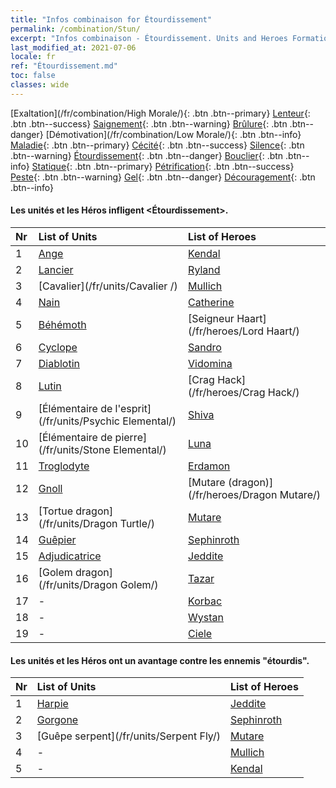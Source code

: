```yaml
---
title: "Infos combinaison for Étourdissement"
permalink: /combination/Stun/
excerpt: "Infos combinaison - Étourdissement. Units and Heroes Formation."
last_modified_at: 2021-07-06
locale: fr
ref: "Étourdissement.md"
toc: false
classes: wide
---
```


  [Exaltation](/fr/combination/High Morale/){: .btn .btn--primary} [Lenteur](/fr/combination/Slow/){: .btn .btn--success} [Saignement](/fr/combination/Bleeding/){: .btn .btn--warning} [Brûlure](/fr/combination/Burning/){: .btn .btn--danger} [Démotivation](/fr/combination/Low Morale/){: .btn .btn--info} [Maladie](/fr/combination/Disease/){: .btn .btn--primary} [Cécité](/fr/combination/Blind/){: .btn .btn--success} [Silence](/fr/combination/Silence/){: .btn .btn--warning} [Étourdissement](/fr/combination/Stun/){: .btn .btn--danger} [Bouclier](/fr/combination/Shield/){: .btn .btn--info} [Statique](/fr/combination/Static/){: .btn .btn--primary} [Pétrification](/fr/combination/Petrify/){: .btn .btn--success} [Peste](/fr/combination/Plague/){: .btn .btn--warning} [Gel](/fr/combination/Freeze/){: .btn .btn--danger} [Découragement](/fr/combination/Deterrence/){: .btn .btn--info} 


#### Les unités et les Héros infligent <Étourdissement>.

  | Nr |  List of Units  | List of Heroes | 
  |:---|:----------------|:---------------| 
  | 1 | [Ange](/fr/units/Angel/) | [Kendal](/fr/heroes/Kendal/) |
  | 2 | [Lancier](/fr/units/Pikeman/) | [Ryland](/fr/heroes/Ryland/) |
  | 3 | [Cavalier](/fr/units/Cavalier /) | [Mullich](/fr/heroes/Mullich/) |
  | 4 | [Nain](/fr/units/Dwarf/) | [Catherine](/fr/heroes/Catherine/) |
  | 5 | [Béhémoth](/fr/units/Behemoth/) | [Seigneur Haart](/fr/heroes/Lord Haart/) |
  | 6 | [Cyclope](/fr/units/Cyclops/) | [Sandro](/fr/heroes/Sandro/) |
  | 7 | [Diablotin](/fr/units/Imp/) | [Vidomina](/fr/heroes/Vidomina/) |
  | 8 | [Lutin](/fr/units/Gremlin/) | [Crag Hack](/fr/heroes/Crag Hack/) |
  | 9 | [Élémentaire de l'esprit](/fr/units/Psychic Elemental/) | [Shiva](/fr/heroes/Shiva/) |
  | 10 | [Élémentaire de pierre](/fr/units/Stone Elemental/) | [Luna](/fr/heroes/Luna/) |
  | 11 | [Troglodyte](/fr/units/Troglodyte/) | [Erdamon](/fr/heroes/Erdamon/) |
  | 12 | [Gnoll](/fr/units/Gnoll/) | [Mutare (dragon)](/fr/heroes/Dragon Mutare/) |
  | 13 | [Tortue dragon](/fr/units/Dragon Turtle/) | [Mutare](/fr/heroes/Mutare/) |
  | 14 | [Guêpier](/fr/units/Waspwort/) | [Sephinroth](/fr/heroes/Sephinroth/) |
  | 15 | [Adjudicatrice](/fr/units/Judicator/) | [Jeddite](/fr/heroes/Jeddite/) |
  | 16 | [Golem dragon](/fr/units/Dragon Golem/) | [Tazar](/fr/heroes/Tazar/) |
  | 17 | - | [Korbac](/fr/heroes/Korbac/) |
  | 18 | - | [Wystan](/fr/heroes/Wystan/) |
  | 19 | - | [Ciele](/fr/heroes/Ciele/) |


#### Les unités et les Héros ont un avantage contre les ennemis \"étourdis\".

  | Nr |  List of Units  | List of Heroes | 
  |:---|:----------------|:---------------| 
  | 1 | [Harpie](/fr/units/Harpy/) | [Jeddite](/fr/heroes/Jeddite/) |
  | 2 | [Gorgone](/fr/units/Gorgon/) | [Sephinroth](/fr/heroes/Sephinroth/) |
  | 3 | [Guêpe serpent](/fr/units/Serpent Fly/) | [Mutare](/fr/heroes/Mutare/) |
  | 4 | - | [Mullich](/fr/heroes/Mullich/) |
  | 5 | - | [Kendal](/fr/heroes/Kendal/) |
